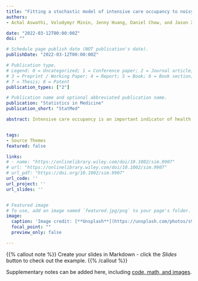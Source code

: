 ```yaml
---
title: "Fitting a stochastic model of intensive care occupancy to noisy hospitalization time series during the COVID-19 pandemic"
authors: 
- Achal Aswathi, Volodymyr Minin, Jenny Huang, Daniel Chow, and Jason Xu

date: "2022-03-12T00:00:00Z"
doi: ""

# Schedule page publish date (NOT publication's date).
publishDate: "2022-03-12T00:00:00Z"

# Publication type.
# Legend: 0 = Uncategorized; 1 = Conference paper; 2 = Journal article;
# 3 = Preprint / Working Paper; 4 = Report; 5 = Book; 6 = Book section;
# 7 = Thesis; 8 = Patent
publication_types: ["2"]

# Publication name and optional abbreviated publication name.
publication: "Statistics in Medicine"
publication_short: "StatMed"

abstract: Intensive care occupancy is an important indicator of health care stress that has been used to guide policy decisions during the COVID-19 pandemic. Toward reliable decision-making as a pandemic progresses, estimating the rates at which patients are admitted to and discharged from hospitals and intensive care units (ICUs) is crucial. Since individual-level hospital data are rarely available to modelers in each geographic locality of interest, it is important to develop tools for inferring these rates from publicly available daily numbers of hospital and ICU beds occupied. We develop such an estimation approach based on an immigration-death process that models fluctuations of ICU occupancy. Our flexible framework allows for immigration and death rates to depend on covariates, such as hospital bed occupancy and daily SARS-CoV-2 test positivity rate, which may drive changes in hospital ICU operations. We demonstrate via simulation studies that the proposed method performs well on noisy time series data and apply our statistical framework to hospitalization data from the University of California, Irvine (UCI) Health and Orange County, California. By introducing a likelihood-based framework where immigration and death rates can vary with covariates, we find, through rigorous model selection, that hospitalization and positivity rates are crucial covariates for modeling ICU stay dynamics and validate our per-patient ICU stay estimates using anonymized patient-level UCI hospital data.


tags:
- Source Themes
featured: false

links:
# - name: "https://onlinelibrary.wiley.com/doi/10.1002/sim.9907"
# url: "https://onlinelibrary.wiley.com/doi/10.1002/sim.9907"
# url_pdf: "https://doi.org/10.1002/sim.9907"
url_code: ''
url_project: ''
url_slides: ''


# Featured image
# To use, add an image named `featured.jpg/png` to your page's folder. 
image:
  caption: 'Image credit: [**Unsplash**](https://unsplash.com/photos/s9CC2SKySJM)'
  focal_point: ""
  preview_only: false

---
```


{{% callout note %}}
Create your slides in Markdown - click the *Slides* button to check out the example.
{{% /callout %}}

Supplementary notes can be added here, including [code, math, and images](https://wowchemy.com/docs/writing-markdown-latex/).
